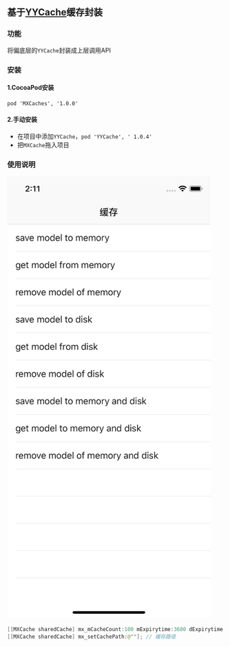 ## 基于[YYCache](https://github.com/ibireme/YYCache)缓存封装

### 功能
将偏底层的`YYCache`封装成上层调用API
### 安装
#### 1.CocoaPod安装

```
pod 'MXCaches', '1.0.0'
```
#### 2.手动安装
- 在项目中添加`YYCache`，`pod 'YYCache', ' 1.0.4'`
- 把`MXCache`拖入项目

### 使用说明
![提示](Resource/2018-10-09.png)

```Swift
[[MXCache sharedCache] mx_mCacheCount:100 mExpirytime:3600 dExpirytime:86400 * 3];
[[MXCache sharedCache] mx_setCachePath:@""]; // 缓存路径
```

